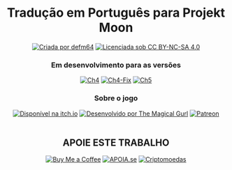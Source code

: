 <div align="center">
<h1>Tradução em Português para Projekt Moon</h1>

<a href="https://allmylinks.com/defm64"><img src="https://img.shields.io/badge/Criada%20por%20defm64-000000?style=for-the-badge" alt="Criada por defm64"/></a>
</a>
<a href="https://creativecommons.org/licenses/by-nc-sa/4.0/"><img src="https://img.shields.io/badge/Licenciada%20sob%20CC%20BY--NC--SA%204.0-000000?style=for-the-badge" alt="Licenciada sob CC BY-NC-SA 4.0"/></a>

<h3 align="center">Em desenvolvimento para as versões</h3>
<a href="../ch4"><img src="https://img.shields.io/badge/Ch4-000000?style=for-the-badge" alt="Ch4"/></a>
<a href="../ch4-fix"><img src="https://img.shields.io/badge/Ch4--Fix-000000?style=for-the-badge" alt="Ch4-Fix"/></a>
<a href="../ch5"><img src="https://img.shields.io/badge/Ch5-000000?style=for-the-badge" alt="Ch5"/></a>

<h3 align="center">Sobre o jogo</h3>
<a href="https://themagicalgurl.itch.io/projekt-moon"><img src="https://img.shields.io/badge/Disponível%20na%20itch.io-%23FF0B34.svg?style=for-the-badge&logo=Itch.io&logoColor=white" alt="Disponível na itch.io"/></a>
<a href="https://linktr.ee/AsiatheMagicalGurl"><img src="https://img.shields.io/badge/Desenvolvido%20por%20The%20Magical%20Gurl-008136?style=for-the-badge&logo=linktree&logoColor=white" alt="Desenvolvido por The Magical Gurl"/></a>
<a href="http://patreon.com/THEMagicalGurl"><img src="https://img.shields.io/badge/Patreon-F96854?style=for-the-badge&logo=patreon&logoColor=white" alt="Patreon"/></a><br>

<br>
<h2 align="center">APOIE ESTE TRABALHO</h2>

<a href="https://buymeacoffee.com/defm64"><img src="https://img.shields.io/badge/Buy%20Me%20a%20Coffee-ffdd00?style=for-the-badge&logo=buy-me-a-coffee&logoColor=black" alt="Buy Me a Coffee"/></a>
<a href="https://apoia.se/defm64"><img src="https://img.shields.io/badge/APOIASE.se-eb4a3b?style=for-the-badge" alt="APOIA.se"/></a>
<a href="https://coinsend.to/@defm64"><img src="https://img.shields.io/badge/Criptomoedas-F60?style=for-the-badge&logo=bitcoin&logoColor=white" alt="Criptomoedas"/></a>

</div>
